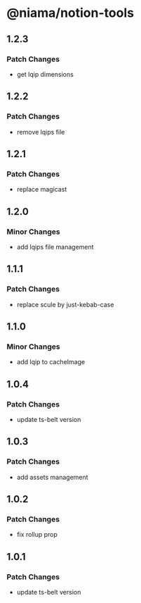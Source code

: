 # @niama/notion-tools

## 1.2.3

### Patch Changes

- get lqip dimensions

## 1.2.2

### Patch Changes

- remove lqips file

## 1.2.1

### Patch Changes

- replace magicast

## 1.2.0

### Minor Changes

- add lqips file management

## 1.1.1

### Patch Changes

- replace scule by just-kebab-case

## 1.1.0

### Minor Changes

- add lqip to cacheImage

## 1.0.4

### Patch Changes

- update ts-belt version

## 1.0.3

### Patch Changes

- add assets management

## 1.0.2

### Patch Changes

- fix rollup prop

## 1.0.1

### Patch Changes

- update ts-belt version
